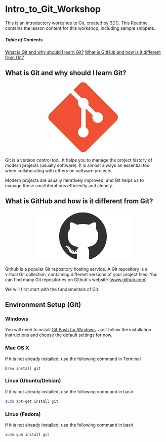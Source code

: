 # Intro_to_Git_Workshop

This is an introductory workshop to Git, created by 3DC. This Readme contains the lesson content for this workshop, including sample snippets.

##### Table of Contents
[What is Git and why should I learn Git?](#whatisgit)
[What is GitHub and how is it different from Git?](#gitvsgithub)

## What is Git and why should I learn Git?  
<a name="whatisgit"></a>

<div style="text-align:center"><img src="imgs/git.png" /></div>

Git is a version control tool. It helps you to manage the project history of modern projects (usually software). It is almost always an essential tool when collaborating with others on software projects.

Modern projects are usually iteratively improved, and Git helps us to manage these small iterations efficiently and cleanly.

## What is GitHub and how is it different from Git?
<a name="gitvsgithub">

<div style="text-align:center"><img src="imgs/github.png" /></div>

Github is a popular Git repository hosting service. A Git repository is a virtual Git collection, containing different versions of your project files. You can find many Git repositories on Github's website (www.github.com)

We will first start with the fundamentals of Git.

## Environment Setup (Git)

### Windows

You will need to install [Git Bash for Windows](https://git-scm.com/download/win). Just follow the installation instructions and choose the default settings for now.

### Mac OS X

If it is not already installed, use the following command in Terminal

```terminal
brew install git
```

### Linux (Ubuntu/Debian)

If it is not already installed, use the following command in bash

```bash
sudo apt-get install git
```

### Linux (Fedora)

If it is not already installed, use the following command in bash

```bash
sudo yum install git
```
